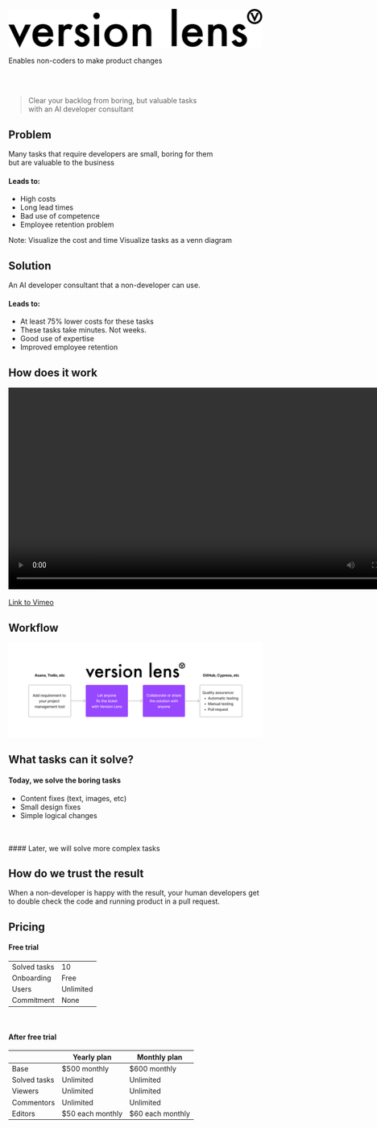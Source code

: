 ![Version Lens Logo](/images/full-logo-no-padding-black.svg) <!-- .element: style="max-width: 50%;" -->

Enables non-coders to make product changes

<br>
<br>

> Clear your backlog from boring, but valuable tasks
> <br>with an AI developer consultant



## Problem

Many tasks that require developers are small, boring for them<br>but are valuable to the business

#### Leads to:
* High costs
* Long lead times
* Bad use of competence
* Employee retention problem

Note: Visualize the cost and time
Visualize tasks as a venn diagram



## Solution

An AI developer consultant that a non-developer can use.

#### Leads to:

* At least 75% lower costs for these tasks
* These tasks take minutes. Not weeks.
* Good use of expertise
* Improved employee retention



## How does it work

<video controls="controls" style="height: 400px; object-fit: contain;">
    <source src="images/demo-1080.webm" type="video/webm" />
    <source src="images/demo-1080.mp4" type="video/mp4" />
</video>

[Link to Vimeo](https://vimeo.com/810599945)



## Workflow

![Workflow](/images/workflow.png)



## What tasks can it solve?

#### Today, we solve the boring tasks
* Content fixes (text, images, etc)
* Small design fixes
* Simple logical changes
<br>
<br>
#### Later, we will solve more complex tasks



## How do we trust the result

When a non-developer is happy with the result, your human developers get to double check the code and running product in a pull request.



## Pricing

#### Free trial
|              |                  |
|--------------|------------------|
| Solved tasks | 10               |
| Onboarding   | Free             |
| Users        | Unlimited        |
| Commitment   | None             |
<!-- .element: style="font-size: 28px;" -->
<br>

#### After free trial

|              | Yearly plan      | Monthly plan     |
|--------------|------------------|------------------|
| Base         | $500 monthly     | $600 monthly     |
| Solved tasks | Unlimited        | Unlimited        |
| Viewers      | Unlimited        | Unlimited        |
| Commentors   | Unlimited        | Unlimited        |
| Editors      | $50 each monthly | $60 each monthly |
<!-- .element: style="font-size: 28px;" -->